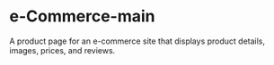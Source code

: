 # e-Commerce-main
  A product page for an e-commerce site that displays product details, images, prices, and reviews.
